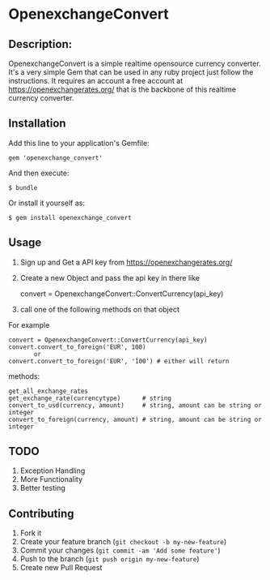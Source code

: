 # OpenexchangeConvert
## Description:

OpenexchangeConvert is a simple realtime opensource currency converter.
It's a very simple Gem that can be used in any ruby project just follow
the instructions. It requires an account a free account at
https://openexchangerates.org/ that is the backbone of this realtime
currency converter.

## Installation

Add this line to your application's Gemfile:

    gem 'openexchange_convert'

And then execute:

    $ bundle

Or install it yourself as:

    $ gem install openexchange_convert

## Usage
1. Sign up and Get a API key from https://openexchangerates.org/

2. Create a new Object and pass the api key in there like

    convert = OpenexchangeConvert::ConvertCurrency(api_key)

3. call one of the following methods on that object

For example

    convert = OpenexchangeConvert::ConvertCurrency(api_key)
    convert.convert_to_foreign('EUR', 100)
           or
    convert.convert_to_foreign('EUR', '100') # either will return


methods:

    get_all_exchange_rates
    get_exchange_rate(currencytype)      # string
    convert_to_usd(currency, amount)     # string, amount can be string or integer
    convert_to_foreign(currency, amount) # string, amount can be string or integer
                                    
## TODO ##
1. Exception Handling
2. More Functionality
3. Better testing

## Contributing

1. Fork it
2. Create your feature branch (`git checkout -b my-new-feature`)
3. Commit your changes (`git commit -am 'Add some feature'`)
4. Push to the branch (`git push origin my-new-feature`)
5. Create new Pull Request
